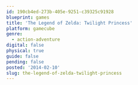 ```yaml
---
id: 190cb4ed-273b-405e-9251-c39325c91928
blueprint: games
title: 'The Legend of Zelda: Twilight Princess'
platform: gamecube
genre:
  - action-adventure
digital: false
physical: true
guide: false
pending: false
posted: '2014-02-10'
slug: the-legend-of-zelda-twilight-princess
---
```

